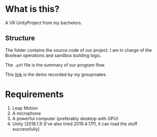 # What is this?
A VR UnityProject from my bachelors. 



## Structure

The folder contains the source code of our project. I am in charge of the Boolean operations and sandbox building logic.



The `.pdf` file is the summary of our program flow.



This [link](https://youtu.be/x4JvwVb9L0A) is the demo recorded by my groupmates.





# Requirements

1. Leap Motion
2. A microphone
3. A powerful computer (preferably desktop with GPU)
4. Unity (2018.1.1) [I've also tried 2019.4.17f1, it can load the stuff successfully]

